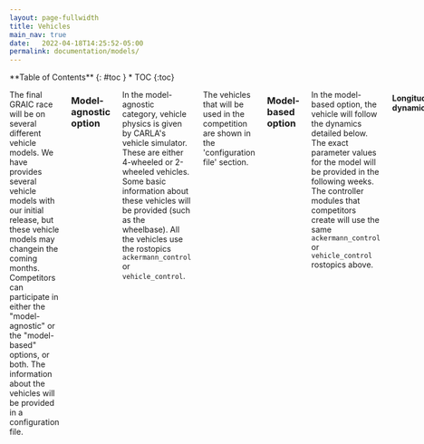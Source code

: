 ```yaml
---
layout: page-fullwidth
title: Vehicles
main_nav: true
date:   2022-04-18T14:25:52-05:00
permalink: documentation/models/
---
```


<div class="row">
<div class="medium-4 medium-push-8 columns" markdown="1">
<div class="panel radius" markdown="1">
**Table of Contents**
{: #toc }
*  TOC
{:toc}
</div>
</div><!-- /.medium-4.columns -->



<div class="medium-8 medium-pull-4 columns" markdown="1">

The final GRAIC race will be on several different vehicle models. We have provides several vehicle models with our initial release, but these vehicle models may changein the coming months. Competitors can participate in either the "model-agnostic" or the "model-based" options, or both.
The information about the vehicles will be provided in a configuration file.

### Model-agnostic option
In the model-agnostic category, vehicle physics is given by CARLA's vehicle simulator. These are either 4-wheeled or 2-wheeled vehicles. Some basic information about these vehicles will be provided (such as the wheelbase). All the vehicles use the rostopics `ackermann_control` or `vehicle_control`.

The vehicles that will be used in the competition are shown in the 'configuration file' section.


### Model-based option
In the model-based option, the vehicle will follow the dynamics detailed below. The exact parameter values for the model will be provided in the following weeks. The controller modules that competitors create will use the same `ackermann_control` or `vehicle_control` rostopics above.

#### Longitudinal dynamics

$$\dot{u} = a - f_1 u - f_2 u^{2} - f_3,$$

where $u$ is the forward velocity of the vehicle and \\(a\\) is the acceleration generated by the throttle input.

#### Lateral dynamics

$$\begin{bmatrix} \dot{v}\\ \dot{r}
\end{bmatrix}=\begin{bmatrix}
-(C_{\alpha f}+ C_{\alpha r})/(mu) & (bC_{\alpha r}-aC_{\alpha f})/(mu) - u\\
(bC_{\alpha r} - aC_{\alpha f})/(I_z u) & -(a^2 C_{\alpha f} + b^2 C_{\alpha r}/(I_z u))
\end{bmatrix}\begin{bmatrix}
v\\r
\end{bmatrix}+\begin{bmatrix}
C_{\alpha f}/m \\ a C_{\alpha f}/I_{z}
\end{bmatrix}\delta_f$$

where \\(v\\) and \\(r\\) are the lateral velocity and the second order derivative of the vehicle's yaw angle, and \\(\delta_{f}\\) is the steering command.

\\(f_1\\), \\(f_2\\), \\(f_3\\), \\(a\\), \\(b\\), \\(C_{ \alpha r}\\), \\(C_{ \alpha f}\\), \\(I_{z}\\) and \\(m\\) are parameters corresponding to the vehicle. Please refer to the book "Automotive Control Systems" by A. Galip Ulsoy et al. for the physical interpretation of those parameters and the modeling details of the longitudinal and lateral dynamics.

The potential parameters for the race are shown in the 'configuration file' section.

### Configuration file

*This information will soon be updated*

There will be a configuration file that includes vehicle information.
Below is a table with information on the different vehicles for the model-agnostic race. Following that table is one for the model-based race.

|     **Vehicle Name**     |        **Vehicle ID**         |
| :----------------------: | :---------------------------: |
|        BMW Isetta        |      vehicle.bmw.isetta       |
|     Tesla Cybertruck     |    vehicle.bmw.cybertruck     |
|   Mercedes Benz Coupe    |  vehicle.mercedes-benz.coupe  |
|      Kawasaki Ninja      |    vehicle.kawasaki.ninja     |
| Dodge Charger Police Car | vehicle.dodge\_charger.police |
|      Tesla Model 3       |     vehicle.tesla.model3      |
|      Volkswagen T2       |     vehicle.volkswagen.t2     |
|       BH Crossbike       |     vehicle.bh.crossbike      |
|       Mini Cooper        |     vehicle.mini.cooperst     |


Table for model-based information:

| \\(m\\) | \\(f_0\\) | \\(f_1\\) | \\(f_2\\) | \\(a\\) | \\(b\\) | \\(C_{\alpha f}\\) | \\(C_{\alpha r}\\) | \\(I_z\\) |      Vehicle ID       |
| :-----: | :-------: | :-------: | :-------: | :-----: | :-----: | :----------------: | :----------------: | :-------: | :-------------------: |
|  1500   |    100    |    0.1    |   0.01    |  1.14   |   1.4   |       8.8e4        |       9.4e4        |   2420    | vehicle.model_based.1 |

</div>
